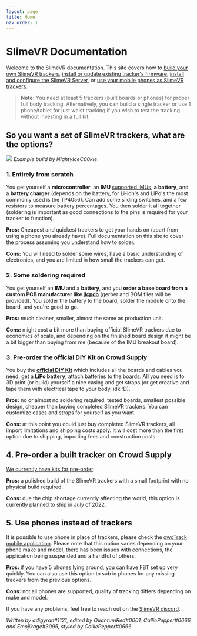```yaml
---
layout: page
title: Home
nav_order: 1
---
```


# SlimeVR Documentation

Welcome to the SlimeVR documentation. This site covers how to [build your own SlimeVR trackers](diy_guide.md), [install or update existing tracker's firmware](upload_firmware_guide.md), [install and configure the SlimeVR Server](slimevr_setup.md), or [use your mobile phones as SlimeVR trackers](faw_owo.md).

> **Note:** You need at least 5 trackers (built boards or phones) for proper full body tracking. Alternatively, you can build a single tracker or use 1 phone/tablet for just waist tracking if you wish to test the tracking without investing in a full kit.

## So you want a set of SlimeVR trackers, what are the options?

![](https://i.imgur.com/dLJBuM9.jpg)
*Example build by NightyIceC00kie*

### 1. Entirely from scratch

You get yourself a **microcontroller**, an **IMU** [supported IMUs](https://github.com/SlimeVR/SlimeVR-Tracker-ESP/blob/main/README.md), **a battery**, and a **battery charger** (depends on the battery, for Li-ion's and LiPo's the most commonly used is the TP4056). Can add some sliding switches, and a few resistors to measure battery percentages. You then solder it all together (soldering is important as good connections to the pins is required for your tracker to function).

**Pros:** Cheapest and quickest trackers to get your hands on (apart from using a phone you already have). Full documentation on this site to cover the process assuming you understand how to solder.

**Cons:** You will need to solder some wires, have a basic understanding of electronics, and you are limited in how small the trackers can get.

### 2. Some soldering required

You get yourself an **IMU** and a **battery**, and you **order a base board from a custom PCB manufacturer like [jlcpcb](https://jlcpcb.com/)** (gerber and BOM files will be provided). You solder the battery to the board, solder the module onto the board, and you're good to go.

**Pros:** much cleaner, smaller, almost the same as production unit.

**Cons:** might cost a bit more than buying official SlimeVR trackers due to economics of scale, and depending on the finished board design it might be a bit bigger than buying from me (because of the IMU breakout board).

### 3. Pre-order the official DIY Kit on Crowd Supply

You buy the [**official DIY Kit**](https://www.crowdsupply.com/slimevr/slimevr-full-body-tracker) which includes all the boards and cables you need, get a **LiPo battery**, attach batteries to the boards. All you need is to 3D print (or build) yourself a nice casing and get straps (or get creative and tape them with electrical tape to your body, idk :D).

**Pros:** no or almost no soldering required, tested boards, smallest possible design, cheaper than buying completed SlimeVR trackers. You can customize cases and straps for yourself as you want.

**Cons:** at this point you could just buy completed SlimeVR trackers, all import limitations and shipping costs apply. It will cost more than the first option due to shipping, importing fees and construction costs.

## 4. Pre-order a built tracker on Crowd Supply

[We currently have kits for pre-order](https://www.crowdsupply.com/slimevr/slimevr-full-body-tracker).

**Pros:** a polished build of the SlimeVR trackers with a small footprint with no physical build required.

**Cons:** due the chip shortage currently affecting the world, this option is currently planned to ship in July of 2022.

## 5. Use phones instead of trackers

It is possible to use phone in place of trackers, please check the [owoTrack mobile application](faq_owo.md). Please note that this option varies depending on your phone make and model, there has been issues with connections, the application being suspended and a handful of others.

**Pros:** if you have 5 phones lying around, you can have FBT set up very quickly. You can also use this option to sub in phones for any missing trackers from the previous options.

**Cons:** not all phones are supported, quality of tracking differs depending on make and model.

If you have any problems, feel free to reach out on the [SlimeVR discord](https://discord.gg/SlimeVR).

*Written by adigyran#1121, edited by QuantumRed#0001, CalliePepper#0666 and Emojikage#3095, styled by CalliePepper#0666*
